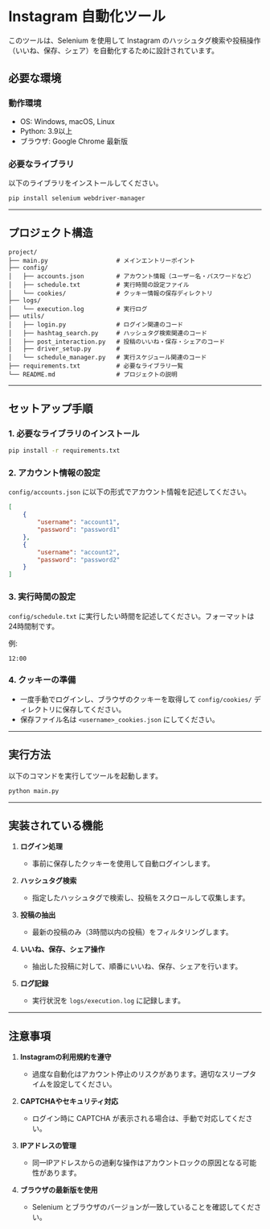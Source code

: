 # Instagram 自動化ツール

このツールは、Selenium を使用して Instagram のハッシュタグ検索や投稿操作（いいね、保存、シェア）を自動化するために設計されています。

## 必要な環境

### 動作環境
- OS: Windows, macOS, Linux
- Python: 3.9以上
- ブラウザ: Google Chrome 最新版

### 必要なライブラリ
以下のライブラリをインストールしてください。

```bash
pip install selenium webdriver-manager
```


---

## プロジェクト構造

```
project/
├── main.py                   # メインエントリーポイント
├── config/
│   ├── accounts.json         # アカウント情報（ユーザー名・パスワードなど）
│   ├── schedule.txt          # 実行時間の設定ファイル
│   └── cookies/              # クッキー情報の保存ディレクトリ
├── logs/
│   └── execution.log         # 実行ログ
├── utils/
│   ├── login.py              # ログイン関連のコード
│   ├── hashtag_search.py     # ハッシュタグ検索関連のコード
│   ├── post_interaction.py   # 投稿のいいね・保存・シェアのコード
|   ├── driver_setup.py       # 
│   └── schedule_manager.py   # 実行スケジュール関連のコード
├── requirements.txt          # 必要なライブラリ一覧
└── README.md                 # プロジェクトの説明
```

---

## セットアップ手順

### 1. 必要なライブラリのインストール

```bash
pip install -r requirements.txt
```

### 2. アカウント情報の設定

`config/accounts.json` に以下の形式でアカウント情報を記述してください。

```json
[
    {
        "username": "account1",
        "password": "password1"
    },
    {
        "username": "account2",
        "password": "password2"
    }
]
```

### 3. 実行時間の設定

`config/schedule.txt` に実行したい時間を記述してください。フォーマットは 24時間制です。

例:
```
12:00
```

### 4. クッキーの準備

- 一度手動でログインし、ブラウザのクッキーを取得して `config/cookies/` ディレクトリに保存してください。
- 保存ファイル名は `<username>_cookies.json` にしてください。

---

## 実行方法

以下のコマンドを実行してツールを起動します。

```bash
python main.py
```

---

## 実装されている機能

1. **ログイン処理**
   - 事前に保存したクッキーを使用して自動ログインします。

2. **ハッシュタグ検索**
   - 指定したハッシュタグで検索し、投稿をスクロールして収集します。

3. **投稿の抽出**
   - 最新の投稿のみ（3時間以内の投稿）をフィルタリングします。

4. **いいね、保存、シェア操作**
   - 抽出した投稿に対して、順番にいいね、保存、シェアを行います。

5. **ログ記録**
   - 実行状況を `logs/execution.log` に記録します。

---

## 注意事項

1. **Instagramの利用規約を遵守**
   - 過度な自動化はアカウント停止のリスクがあります。適切なスリープタイムを設定してください。

2. **CAPTCHAやセキュリティ対応**
   - ログイン時に CAPTCHA が表示される場合は、手動で対応してください。

3. **IPアドレスの管理**
   - 同一IPアドレスからの過剰な操作はアカウントロックの原因となる可能性があります。

4. **ブラウザの最新版を使用**
   - Selenium とブラウザのバージョンが一致していることを確認してください。
